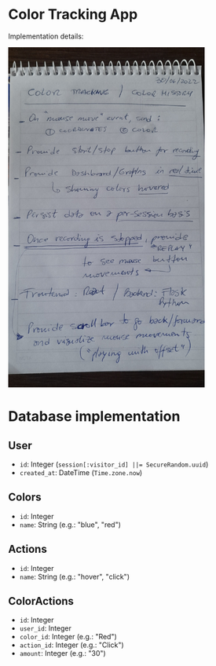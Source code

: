 # Color Tracking App

Implementation details:

<div align="left">
  <img width="400" src="https://github.com/juanroldan1989/color-tracking/blob/main/color-tracking.jpeg" />
</div>

# Database implementation

## User

- `id`: Integer (`session[:visitor_id] ||= SecureRandom.uuid`)
- `created_at`: DateTime (`Time.zone.now`)

## Colors

- `id`: Integer
- `name`: String (e.g.: "blue", "red")

## Actions

- `id`: Integer
- `name`: String (e.g.: "hover", "click")

## ColorActions

- `id`: Integer
- `user_id`: Integer
- `color_id`: Integer (e.g.: "Red")
- `action_id`: Integer (e.g.: "Click")
- `amount`: Integer (e.g.: "30")
